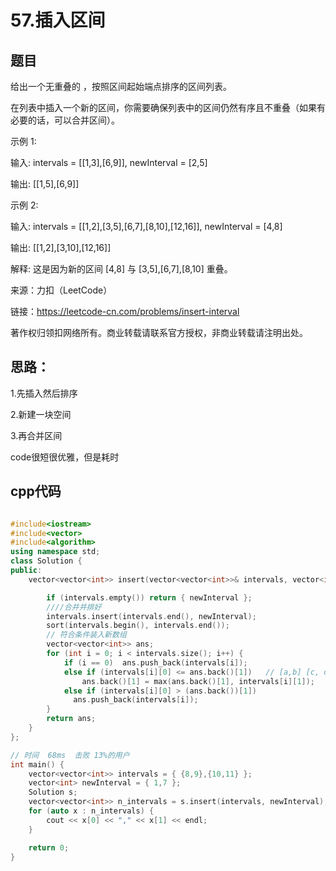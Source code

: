 # 57.插入区间
## 题目

给出一个无重叠的 ，按照区间起始端点排序的区间列表。

在列表中插入一个新的区间，你需要确保列表中的区间仍然有序且不重叠（如果有必要的话，可以合并区间）。

示例 1:

输入: intervals = [[1,3],[6,9]], newInterval = [2,5]

输出: [[1,5],[6,9]]

示例 2:

输入: intervals = [[1,2],[3,5],[6,7],[8,10],[12,16]], newInterval = [4,8]

输出: [[1,2],[3,10],[12,16]]

解释: 这是因为新的区间 [4,8] 与 [3,5],[6,7],[8,10] 重叠。


来源：力扣（LeetCode）

链接：https://leetcode-cn.com/problems/insert-interval

著作权归领扣网络所有。商业转载请联系官方授权，非商业转载请注明出处。

## 思路：
1.先插入然后排序

2.新建一块空间

3.再合并区间

code很短很优雅，但是耗时

## cpp代码

```Cpp

#include<iostream>
#include<vector>
#include<algorithm>
using namespace std;
class Solution {
public:
	vector<vector<int>> insert(vector<vector<int>>& intervals, vector<int>& newInterval) {

		if (intervals.empty()) return { newInterval };
		////合并并排好
		intervals.insert(intervals.end(), newInterval);
		sort(intervals.begin(), intervals.end());
		// 符合条件装入新数组
		vector<vector<int>> ans;
		for (int i = 0; i < intervals.size(); i++) {
			if (i == 0)  ans.push_back(intervals[i]);  
			else if (intervals[i][0] <= ans.back()[1])   // [a,b] [c, d]  c <= b 吗？
				ans.back()[1] = max(ans.back()[1], intervals[i][1]);        //b, d 取大的      
			else if (intervals[i][0] > (ans.back())[1])
			  ans.push_back(intervals[i]);
		}
		return ans;
	}
};

// 时间  68ms  击败 13%的用户
int main() {
	vector<vector<int>> intervals = { {8,9},{10,11} };
	vector<int> newInterval = { 1,7 };
	Solution s;
	vector<vector<int>> n_intervals = s.insert(intervals, newInterval);
	for (auto x : n_intervals) {
		cout << x[0] << "," << x[1] << endl;
	}

	return 0;
}

```

